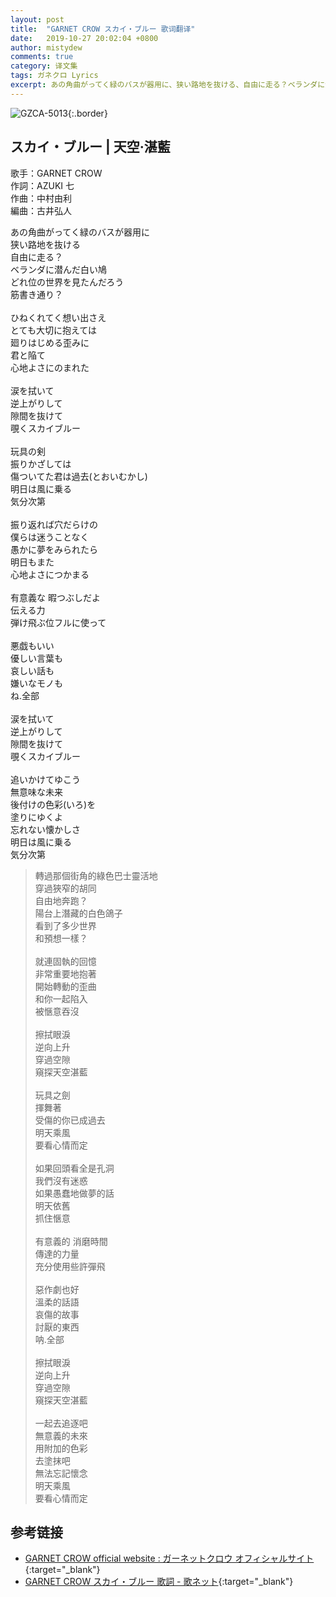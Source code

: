 ```yaml
---
layout: post
title:  "GARNET CROW スカイ・ブルー 歌词翻译"
date:   2019-10-27 20:02:04 +0800
author: mistydew
comments: true
category: 译文集
tags: ガネクロ Lyrics
excerpt: あの角曲がってく緑のバスが器用に、狭い路地を抜ける、自由に走る？ベランダに潜んだ白い鳩、どれ位の世界を見たんだろう、筋書き通り？
---
```

![GZCA-5013](https://crowsub.github.io/assets/images/discography/album/GZCA-5013.jpg){:.border}

## スカイ・ブルー | 天空·湛藍

歌手：GARNET CROW<br>
作詞：AZUKI 七<br>
作曲：中村由利<br>
編曲：古井弘人

<div class="lyric-original">
<p>
あの角曲がってく緑のバスが器用に<br>
狭い路地を抜ける<br>
自由に走る？<br>
ベランダに潜んだ白い鳩<br>
どれ位の世界を見たんだろう<br>
筋書き通り？<br>
<br>
ひねくれてく想い出さえ<br>
とても大切に抱えては<br>
廻りはじめる歪みに<br>
君と陥て<br>
心地よさにのまれた<br>
<br>
涙を拭いて<br>
逆上がりして<br>
隙間を抜けて<br>
覗くスカイブルー<br>
<br>
玩具の剣<br>
振りかざしては<br>
傷ついてた君は過去(とおいむかし)<br>
明日は風に乗る<br>
気分次第<br>
<br>
振り返れば穴だらけの<br>
僕らは迷うことなく<br>
愚かに夢をみられたら<br>
明日もまた<br>
心地よさにつかまる<br>
<br>
有意義な 暇つぶしだよ<br>
伝える力<br>
弾け飛ぶ位フルに使って<br>
<br>
悪戯もいい<br>
優しい言葉も<br>
哀しい話も<br>
嫌いなモノも<br>
ね.全部<br>
<br>
涙を拭いて<br>
逆上がりして<br>
隙間を抜けて<br>
覗くスカイブルー<br>
<br>
追いかけてゆこう<br>
無意味な未来<br>
後付けの色彩(いろ)を<br>
塗りにゆくよ<br>
忘れない懐かしさ<br>
明日は風に乗る<br>
気分次第
</p>
</div>

<div class="lyric-translation">
<blockquote>
轉過那個街角的綠色巴士靈活地<br>
穿過狹窄的胡同<br>
自由地奔跑？<br>
陽台上潛藏的白色鴿子<br>
看到了多少世界<br>
和預想一樣？<br>
<br>
就連固執的回憶<br>
非常重要地抱著<br>
開始轉動的歪曲<br>
和你一起陷入<br>
被愜意吞沒<br>
<br>
擦拭眼淚<br>
逆向上升<br>
穿過空隙<br>
窺探天空湛藍<br>
<br>
玩具之劍<br>
揮舞著<br>
受傷的你已成過去<br>
明天乘風<br>
要看心情而定<br>
<br>
如果回頭看全是孔洞<br>
我們沒有迷惑<br>
如果愚蠢地做夢的話<br>
明天依舊<br>
抓住愜意<br>
<br>
有意義的 消磨時間<br>
傳達的力量<br>
充分使用些許彈飛<br>
<br>
惡作劇也好<br>
溫柔的話語<br>
哀傷的故事<br>
討厭的東西<br>
呐.全部<br>
<br>
擦拭眼淚<br>
逆向上升<br>
穿過空隙<br>
窺探天空湛藍<br>
<br>
一起去追逐吧<br>
無意義的未來<br>
用附加的色彩<br>
去塗抹吧<br>
無法忘記懷念<br>
明天乘風<br>
要看心情而定
</blockquote>
</div>

## 参考链接

* [GARNET CROW official website : ガーネットクロウ オフィシャルサイト](http://www.garnetcrow.com){:target="_blank"}
* [GARNET CROW スカイ・ブルー 歌詞 - 歌ネット](https://www.uta-net.com/song/20120){:target="_blank"}
